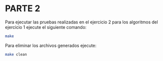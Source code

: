 # PARTE 2

Para ejecutar las pruebas realizadas en el ejercicio 2 para los algoritmos del ejercicio 1 ejecute el siguiente comando:
```bash
make
```

Para eliminar los archivos generados ejecute:
```bash
make clean
```
